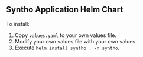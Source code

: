## Syntho Application Helm Chart ##

To install:
1. Copy `values.yaml` to your own values file.
2. Modify your own values file with your own values.
3. Execute `helm install syntho . -n syntho`.